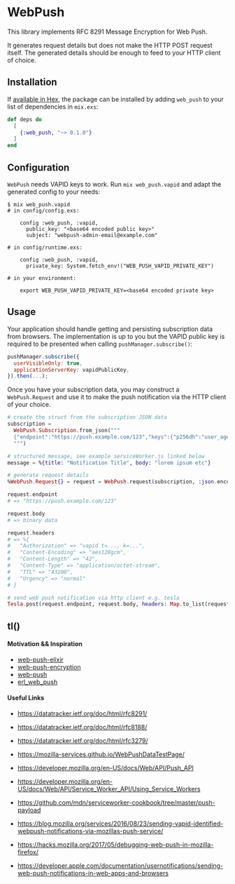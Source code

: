 # WebPush

This library implements RFC 8291 Message Encryption for Web Push.

It generates request details but does not make the HTTP POST request itself. The
generated details should be enough to feed to your HTTP client of choice.

## Installation

If [available in Hex](https://hex.pm/docs/publish), the package can be installed
by adding `web_push` to your list of dependencies in `mix.exs`:

```elixir
def deps do
  [
    {:web_push, "~> 0.1.0"}
  ]
end
```

## Configuration

`WebPush` needs VAPID keys to work. Run `mix web_push.vapid` and adapt the
generated config to your needs:

```
$ mix web_push.vapid
# in config/config.exs:

    config :web_push, :vapid,
      public_key: "<base64 encoded public key>"
      subject: "webpush-admin-email@example.com"

# in config/runtime.exs:

    config :web_push, :vapid,
      private_key: System.fetch_env!("WEB_PUSH_VAPID_PRIVATE_KEY")

# in your environment:

    export WEB_PUSH_VAPID_PRIVATE_KEY=<base64 encoded private key>
```

## Usage

Your application should handle getting and persisting subscription data from
browsers. The implementation is up to you but the VAPID public key is required
to be presented when calling `pushManager.subscribe()`:

```javascript
pushManager.subscribe({
  userVisibleOnly: true,
  applicationServerKey: vapidPublicKey,
}).then(...);
```

Once you have your subscription data, you may construct a `WebPush.Request` and
use it to make the push notification via the HTTP client of your choice.

```elixir
# create the struct from the subscription JSON data
subscription =
  WebPush.Subscription.from_json("""
  {"endpoint":"https://push.example.com/123","keys":{"p256dh":"user_agent_public_key","auth":"auth_secret"}}
  """)

# structured message, see example serviceWorker.js linked below
message = %{title: "Notification Title", body: "lorem ipsum etc"}

# generate request details
%WebPush.Request{} = request = WebPush.request(subscription, :json.encode(message))

request.endpoint
# => "https://push.example.com/123"

request.body
# => binary data

request.headers
# => %{
#   "Authorization" => "vapid t=..., k=...",
#   "Content-Encoding" => "aes128gcm",
#   "Content-Length" => "42",
#   "Content-Type" => "application/octet-stream",
#   "TTL" => "43200",
#   "Urgency" => "normal"
# }

# send web push notification via http client e.g. tesla
Tesla.post(request.endpoint, request.body, headers: Map.to_list(request.headers))
```

## tl()

#### Motivation && Inspiration

* [web-push-elixir](https://github.com/midarrlabs/web-push-elixir)
* [web-push-encryption](https://github.com/tuvistavie/elixir-web-push-encryption)
* [web-push](https://github.com/web-push-libs/web-push)
* [erl_web_push](https://github.com/truqu/erl_web_push)

#### Useful Links

* https://datatracker.ietf.org/doc/html/rfc8291/
* https://datatracker.ietf.org/doc/html/rfc8188/
* https://datatracker.ietf.org/doc/html/rfc3279/

* https://mozilla-services.github.io/WebPushDataTestPage/
* https://developer.mozilla.org/en-US/docs/Web/API/Push_API
* https://developer.mozilla.org/en-US/docs/Web/API/Service_Worker_API/Using_Service_Workers
* https://github.com/mdn/serviceworker-cookbook/tree/master/push-payload
* https://blog.mozilla.org/services/2016/08/23/sending-vapid-identified-webpush-notifications-via-mozillas-push-service/
* https://hacks.mozilla.org/2017/05/debugging-web-push-in-mozilla-firefox/

* https://developer.apple.com/documentation/usernotifications/sending-web-push-notifications-in-web-apps-and-browsers
